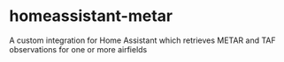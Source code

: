 # homeassistant-metar
A custom integration for Home Assistant which retrieves METAR and TAF observations for one or more airfields
